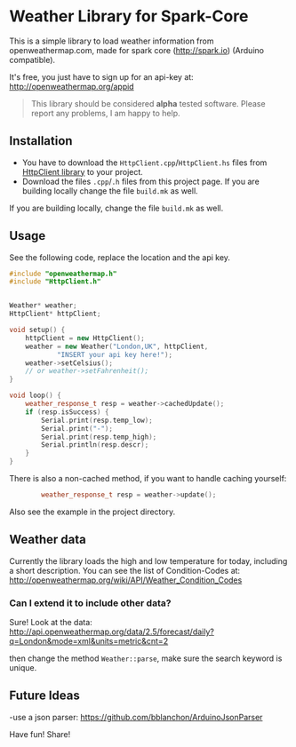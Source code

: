 Weather Library for Spark-Core
=============

This is a simple library to load weather information from openweathermap.com, made for spark core (http://spark.io) (Arduino compatible).

It's free, you just have to sign up for an api-key at: http://openweathermap.org/appid

> This library should be considered **alpha** tested software. Please report any problems, I am happy to help. 

## Installation
* You have to download the ``HttpClient.cpp``/``HttpClient.hs`` files from [HttpClient library](https://github.com/nmattisson/HttpClient) to your project. 
* Download the files ``.cpp``/``.h`` files from this project page. If you are building locally change the file ``build.mk`` as well. 


If you are building locally, change the file ``build.mk`` as well. 


## Usage
See the following code, replace the location and the api key. 

		
```c++
#include "openweathermap.h"
#include "HttpClient.h"


Weather* weather;
HttpClient* httpClient;

void setup() {		
	httpClient = new HttpClient();
	weather = new Weather("London,UK", httpClient,
			"INSERT your api key here!");
	weather->setCelsius();
	// or weather->setFahrenheit();
}

void loop() {
	weather_response_t resp = weather->cachedUpdate();
	if (resp.isSuccess) {
		Serial.print(resp.temp_low);
		Serial.print("-");
		Serial.print(resp.temp_high);
		Serial.println(resp.descr);
	}
}
```


There is also a non-cached method, if you want to handle caching yourself: 

```c++
		weather_response_t resp = weather->update();
```


Also see the example in the project directory. 


## Weather data
Currently the library loads the high and low temperature for today, including a short description. You can see the list of Condition-Codes at: http://openweathermap.org/wiki/API/Weather_Condition_Codes


### Can I extend it to include other data?
Sure! Look at the data: http://api.openweathermap.org/data/2.5/forecast/daily?q=London&mode=xml&units=metric&cnt=2

then change the method ``Weather::parse``, make sure the search keyword is unique. 


## Future Ideas
-use a json parser: https://github.com/bblanchon/ArduinoJsonParser



Have fun! Share!